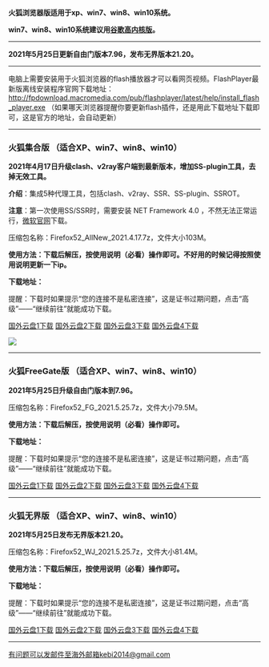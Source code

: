 **火狐浏览器版适用于xp、win7、win8、win10系统。**

**win7、win8、win10系统建议用[谷歌高内核版](https://github.com/Alvin9999/new-pac/wiki/%E9%AB%98%E5%86%85%E6%A0%B8%E7%89%88)。**

***

**2021年5月25日更新自由门版本7.96，发布无界版本21.20。**

***

电脑上需要安装用于火狐浏览器的flash播放器才可以看网页视频。FlashPlayer最新版离线安装程序官网下载地址：
http://fpdownload.macromedia.com/pub/flashplayer/latest/help/install_flash_player.exe （如果哪天浏览器提醒你要更新flash插件，还是用此下载地址下载即可，这是官方的地址，会自动更新）

***


### 火狐集合版 （适合XP、win7、win8、win10）

**2021年4月17日升级clash、v2ray客户端到最新版本，增加SS-plugin工具，去掉无效工具。**

**介绍**：集成5种代理工具，包括clash、v2ray、SSR、SS-plugin、SSROT。

**注意**：第一次使用SS/SSR时，需要安装 NET Framework 4.0 ，不然无法正常运行，[微软官网](https://www.microsoft.com/zh-cn/download/details.aspx?id=17718)下载。

压缩包名称：Firefox52_AllNew_2021.4.17.7z，文件大小103M。

**使用方法：下载后解压，按使用说明（必看）操作即可。不好用的时候记得按照使用说明更新一下ip。**

**下载地址：**

提醒：下载时如果提示“您的连接不是私密连接”，这是证书过期问题，点击“高级”——“继续前往”就能成功下载。

[国外云盘1下载](https://tr101.free4444.xyz/Firefox52_AllNew_2021.4.17.7z) 
[国外云盘2下载](https://tr71.free4444.xyz/Firefox52_AllNew_2021.4.17.7z) 
[国外云盘3下载](https://tr61.free4444.xyz/Firefox52_AllNew_2021.4.17.7z) 
[国外云盘4下载](http://tr91.free4444.xyz/Firefox52_AllNew_2021.4.17.7z) 

![](https://cdn.jsdelivr.net/gh/Alvin9999/pac2/softimag/firefox-2.PNG)

***

### 火狐FreeGate版 （适合XP、win7、win8、win10）

**2021年5月25日升级自由门版本到7.96。**

压缩包名称：Firefox52_FG_2021.5.25.7z，文件大小79.5M。

**使用方法：下载后解压，按使用说明（必看）操作即可。**

**下载地址：**

提醒：下载时如果提示“您的连接不是私密连接”，这是证书过期问题，点击“高级”——“继续前往”就能成功下载。

[国外云盘1下载](https://tr101.free4444.xyz/Firefox52_FG_2021.5.25.7z) 
[国外云盘2下载](https://tr71.free4444.xyz/Firefox52_FG_2021.5.25.7z) 
[国外云盘3下载](https://tr61.free4444.xyz/Firefox52_FG_2021.5.25.7z) 
[国外云盘4下载](http://tr91.free4444.xyz/Firefox52_FG_2021.5.25.7z) 

***

### 火狐无界版 （适合XP、win7、win8、win10）

**2021年5月25日发布无界版本21.20。**

压缩包名称：Firefox52_WJ_2021.5.25.7z，文件大小81.4M。

**使用方法：下载后解压，按使用说明（必看）操作即可。**

**下载地址：**

提醒：下载时如果提示“您的连接不是私密连接”，这是证书过期问题，点击“高级”——“继续前往”就能成功下载。

[国外云盘1下载](https://tr101.free4444.xyz/Firefox52_WJ_2021.5.25.7z) 
[国外云盘2下载](https://tr71.free4444.xyz/Firefox52_WJ_2021.5.25.7z) 
[国外云盘3下载](https://tr61.free4444.xyz/Firefox52_WJ_2021.5.25.7z) 
[国外云盘4下载](http://tr91.free4444.xyz/Firefox52_WJ_2021.5.25.7z) 

***

有问题可以发邮件至海外邮箱kebi2014@gmail.com